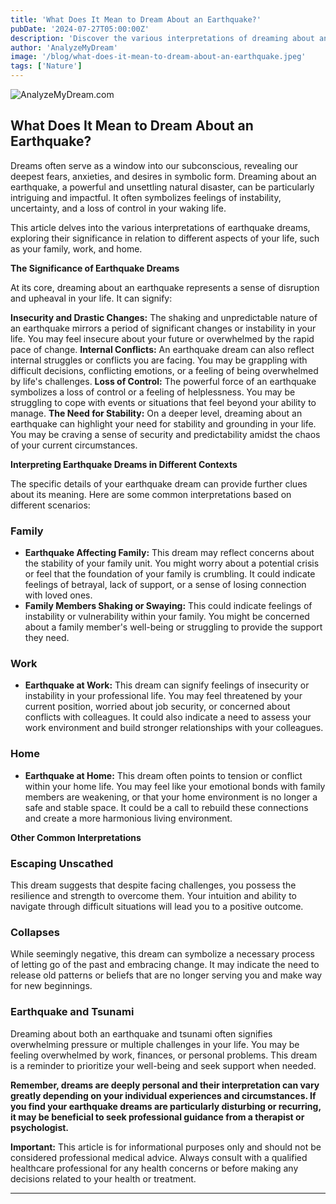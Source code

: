 ```yaml
---
title: 'What Does It Mean to Dream About an Earthquake?'
pubDate: '2024-07-27T05:00:00Z'
description: 'Discover the various interpretations of dreaming about an earthquake, from insecurity and drastic changes to internal conflicts.'
author: 'AnalyzeMyDream'
image: '/blog/what-does-it-mean-to-dream-about-an-earthquake.jpeg'
tags: ['Nature']
---
```


![AnalyzeMyDream.com](/blog/what-does-it-mean-to-dream-about-an-earthquake.jpeg)

## What Does It Mean to Dream About an Earthquake?

Dreams often serve as a window into our subconscious, revealing our deepest fears, anxieties, and desires in symbolic form. Dreaming about an earthquake, a powerful and unsettling natural disaster, can be particularly intriguing and impactful. It often symbolizes feelings of instability, uncertainty, and a loss of control in your waking life. 

This article delves into the various interpretations of earthquake dreams, exploring their significance in relation to different aspects of your life, such as your family, work, and home. 

**The Significance of Earthquake Dreams**

At its core, dreaming about an earthquake represents a sense of disruption and upheaval in your life. It can signify:

**Insecurity and Drastic Changes:** The shaking and unpredictable nature of an earthquake mirrors a period of significant changes or instability in your life. You may feel insecure about your future or overwhelmed by the rapid pace of change.
**Internal Conflicts:**  An earthquake dream can also reflect internal struggles or conflicts you are facing. You may be grappling with difficult decisions, conflicting emotions, or a feeling of being overwhelmed by life's challenges.
**Loss of Control:** The powerful force of an earthquake symbolizes a loss of control or a feeling of helplessness. You may be struggling to cope with events or situations that feel beyond your ability to manage.
**The Need for Stability:**  On a deeper level, dreaming about an earthquake can highlight your need for stability and grounding in your life. You may be craving a sense of security and predictability amidst the chaos of your current circumstances.

**Interpreting Earthquake Dreams in Different Contexts**

The specific details of your earthquake dream can provide further clues about its meaning. Here are some common interpretations based on different scenarios:

### Family

- **Earthquake Affecting Family:** This dream may reflect concerns about the stability of your family unit. You might worry about a potential crisis or feel that the foundation of your family is crumbling. It could indicate feelings of betrayal, lack of support, or a sense of losing connection with loved ones.
- **Family Members Shaking or Swaying:** This could indicate feelings of instability or vulnerability within your family. You might be concerned about a family member's well-being or struggling to provide the support they need. 

### Work

- **Earthquake at Work:**  This dream can signify feelings of insecurity or instability in your professional life.  You may feel threatened by your current position, worried about job security, or concerned about conflicts with colleagues. It could also indicate a need to assess your work environment and build stronger relationships with your colleagues.

### Home

- **Earthquake at Home:**  This dream often points to tension or conflict within your home life. You may feel like your emotional bonds with family members are weakening, or that your home environment is no longer a safe and stable space. It could be a call to rebuild these connections and create a more harmonious living environment.

**Other Common Interpretations**

### Escaping Unscathed

This dream suggests that despite facing challenges, you possess the resilience and strength to overcome them. Your intuition and ability to navigate through difficult situations will lead you to a positive outcome.

### Collapses

While seemingly negative, this dream can symbolize a necessary process of letting go of the past and embracing change.  It may indicate the need to release old patterns or beliefs that are no longer serving you and make way for new beginnings.

### Earthquake and Tsunami

Dreaming about both an earthquake and tsunami often signifies overwhelming pressure or multiple challenges in your life. You may be feeling overwhelmed by work, finances, or personal problems. This dream is a reminder to prioritize your well-being and seek support when needed.

**Remember, dreams are deeply personal and their interpretation can vary greatly depending on your individual experiences and circumstances.  If you find your earthquake dreams are particularly disturbing or recurring, it may be beneficial to seek professional guidance from a therapist or psychologist.**

**Important:** This article is for informational purposes only and should not be considered professional medical advice. Always consult with a qualified healthcare professional for any health concerns or before making any decisions related to your health or treatment.

---
